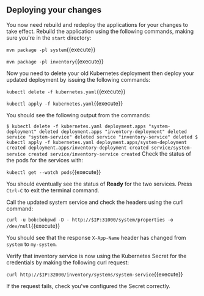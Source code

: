 ## Deploying your changes

You now need rebuild and redeploy the applications for your changes to take effect. Rebuild the application using the following commands, making sure you're in the `start` directory:

`mvn package -pl system`{{execute}}

`mvn package -pl inventory`{{execute}}

Now you need to delete your old Kubernetes deployment then deploy your updated deployment by issuing the following commands:

`kubectl delete -f kubernetes.yaml`{{execute}}

`kubectl apply -f kubernetes.yaml`{{execute}}

You should see the following output from the commands:

`
$ kubectl delete -f kubernetes.yaml
deployment.apps "system-deployment" deleted
deployment.apps "inventory-deployment" deleted
service "system-service" deleted
service "inventory-service" deleted
$ kubectl apply -f kubernetes.yaml
deployment.apps/system-deployment created
deployment.apps/inventory-deployment created
service/system-service created
service/inventory-service created
`
Check the status of the pods for the services with:

`kubectl get --watch pods`{{execute}}

You should eventually see the status of **Ready** for the two services. Press `Ctrl-C` to exit the terminal command. 

Call the updated system service and check the headers using the curl command:


`curl -u bob:bobpwd -D - http://$IP:31000/system/properties -o /dev/null`{{execute}}

You should see that the response `X-App-Name` header has changed from `system` to `my-system`​.

Verify that inventory service is now using the Kubernetes Secret for the credentials by making the following curl request:

`curl http://$IP:32000/inventory/systems/system-service`{{execute}}

If the request fails, check you've configured the Secret correctly.
